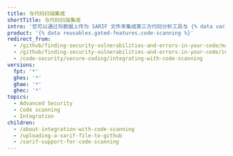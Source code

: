 ```yaml
---
title: 与代码扫描集成
shortTitle: 与代码扫描集成
intro: '您可以通过将数据上传为 SARIF 文件来集成第三方代码分析工具与 {% data variables.product.prodname_dotcom %} {% data variables.product.prodname_code_scanning %}。'
product: '{% data reusables.gated-features.code-scanning %}'
redirect_from:
  - /github/finding-security-vulnerabilities-and-errors-in-your-code/managing-results-from-code-scanning
  - /github/finding-security-vulnerabilities-and-errors-in-your-code/integrating-with-code-scanning
  - /code-security/secure-coding/integrating-with-code-scanning
versions:
  fpt: '*'
  ghes: '*'
  ghae: '*'
  ghec: '*'
topics:
  - Advanced Security
  - Code scanning
  - Integration
children:
  - /about-integration-with-code-scanning
  - /uploading-a-sarif-file-to-github
  - /sarif-support-for-code-scanning
---
```


<!--For this article in earlier GHES versions, see /content/github/finding-security-vulnerabilities-and-errors-in-your-code-->
